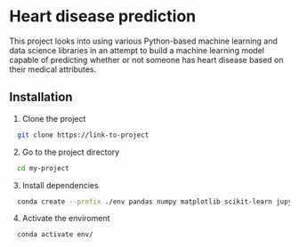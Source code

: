 # Heart disease prediction

This project looks into using various Python-based machine learning and data science libraries in an attempt to build a machine learning model capable of predicting whether or not someone has heart disease based on their medical attributes.


## Installation




1. Clone the project

```bash
  git clone https://link-to-project
```

2. Go to the project directory

```bash
  cd my-project
```

3. Install dependencies

```bash
  conda create --prefix ./env pandas numpy matplotlib scikit-learn jupyter
```


4. Activate the enviroment

```bash
  conda activate env/
```
